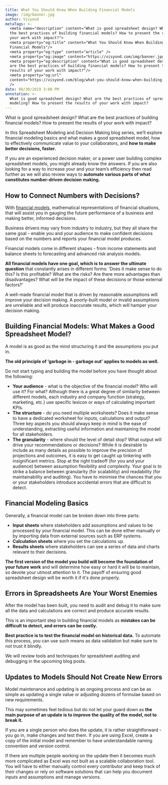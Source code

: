 ```yaml
---
title: What You Should Know When Building Financial Models
image: /img/banner.jpg
author: Visyond
metaTags: >-
  <meta name="description" content="What is good spreadsheet design? What are
  the best practices of building financial models? How to present the results of
  your work with impact?">
  <meta property="og:title" content="What You Should Know When Building
  Financial Models"/>
  <meta property="og:type" content="article" />
  <meta property="og:image" content="https://visyond.com/img/banner.jpg">
  <meta property="og:description" content="What is good spreadsheet design? What
  are the best practices of building financial models? How to present the
  results of your work with impact?"/>
  <meta property="og:url"
  content="https://visyond.com/blog/what-you-should-know-when-building-financial-models/"
  />
date: 08/30/2019 3:00 PM
annotation: >-
  What is good spreadsheet design? What are the best practices of spreadsheet
  modeling? How to present the results of your work with impact? 
---
```

What is good spreadsheet design? What are the best practices of building financial models? How to present the results of your work with impact? 

In this Spreadsheet Modeling and Decision Making blog series, we’ll explore financial modeling basics and what makes a good spreadsheet model, how to effectively communicate value to your collaborators, and **how to make better decisions, faster.**

If you are an experienced decision maker, or a power user building complex spreadsheet models, you might already know the answers. If you are also looking for a way to increase your and your team’s efficiency then read further as we will also review ways to **automate various parts of what constitutes number-driven decision making.**

## How to Connect Numbers with Decisions?

With [financial models](https://en.wikipedia.org/wiki/Financial_modeling), mathematical representations of financial situations, that will assist you in gauging the future performance of a business and making better, informed decisions.

Business drivers may vary from industry to industry, but they all share the same goal - enable you and your audience to make confident decisions based on the numbers and reports your financial model produces.

Financial models come in different shapes - from income statements and balance sheets to forecasting and advanced risk analysis models.

**All financial models have one goal, which is to answer the ultimate question** that constantly arises in different forms: ‘Does it make sense to do this? Is this profitable? What are the risks? Are there more advantages than disadvantages? What will be the impact of these decisions or those external factors?’

A well-made financial model that is driven by reasonable assumptions will improve your decision making. A poorly-built model or invalid assumptions are unreliable and will produce inaccurate results, which will hamper your decision making.

## Building Financial Models: What Makes a Good Spreadsheet Model?

A model is as good as the mind structuring it and the assumptions you put in. 

**The old principle of ‘garbage in - garbage out’ applies to models as well.**

Do not start typing and building the model before you have thought about the following:

* **Your audience** - what is the objective of the financial model? Who will use it? For what? Although there is a great degree of similarity between different models, each industry and company function (strategy, marketing, etc.) use specific lexicon or ways of calculating important KPIs.
* **The structure** - do you need multiple worksheets? Does it make sense to have a dedicated worksheet for inputs, calculations and output? Three key aspects you should always keep in mind is the ease of understanding, extracting useful information and maintaining the model for all stakeholders. 
* **The granularity** - where should the level of detail stop? What output will drive your recommendations or decisions? While it is desirable to include as many details as possible to improve the precision of projections and outcomes, it is easy to get caught up tinkering with insignificant metrics. Stop at the right tradeoff (for you and your audience) between assumption flexibility and complexity. Your goal is to strike a balance between granularity (for scalability) and readability (for maintainability and auditing). You have to minimise the chances that you or your stakeholders introduce accidental errors that are difficult to detect.

## Financial Modeling Basics

Generally, a financial model can be broken down into three parts:

* **Input sheets** where stakeholders add assumptions and values to be processed by your financial model. This can be done either manually or by importing data from external sources such as ERP systems. 
* **Calculation sheets** where you set the calculations up.
* **Results sheets** where stakeholders can see a series of data and charts relevant to their decisions. 

**The first version of the model you build will become the foundation of your future work** and will determine how easy or hard it will be to maintain, so devote your utmost attention to it. The payoff of ensuring good spreadsheet design will be worth it if it's done properly.

## Errors in Spreadsheets Are Your Worst Enemies

After the model has been built, you need to audit and debug it to make sure all the data and calculations are correct and produce accurate results. 

This is an important step in building financial models as **mistakes can be difficult to detect, and errors can be costly.** 

**Best practice is to test the financial model on historical data.** To automate this process, you can use such means as data validation but make sure to not trust it blindly. 

We will review tools and techniques for spreadsheet auditing and debugging in the upcoming blog posts.

## Updates to Models Should Not Create New Errors

Model maintenance and updating is an ongoing process and can be as simple as updating a single value or adjusting dozens of formulae based on new requirements.

This may sometimes feel tedious but do not let your guard down as **the main purpose of an update is to improve the quality of the model, not to break it.**

If you are a single person who does the update, it is rather straightforward - you go in, make changes and test them. If you are using Excel, create a copy of the initial model and remember to have understandable naming convention and version control.

If there are multiple people working on the update then it becomes much more complicated as Excel was not built as a scalable collaboration tool. You will have to either manually control every contributor and keep track of their changes or rely on software solutions that can help you document inputs and assumptions and manage versions.